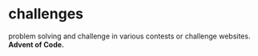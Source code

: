 # challenges
 problem solving and challenge in various contests or challenge websites.
 **Advent of Code.**

